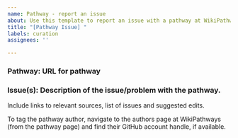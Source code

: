 ```yaml
---
name: Pathway - report an issue
about: Use this template to report an issue with a pathway at WikiPathways
title: "[Pathway Issue] "
labels: curation
assignees: ''

---
```


### Pathway: URL for pathway

### Issue(s): Description of the issue/problem with the pathway. 
Include links to relevant sources, list of issues and suggested edits. 

To tag the pathway author, navigate to the authors page at WikiPathways (from the pathway page) and find their GitHub account handle, if available.
